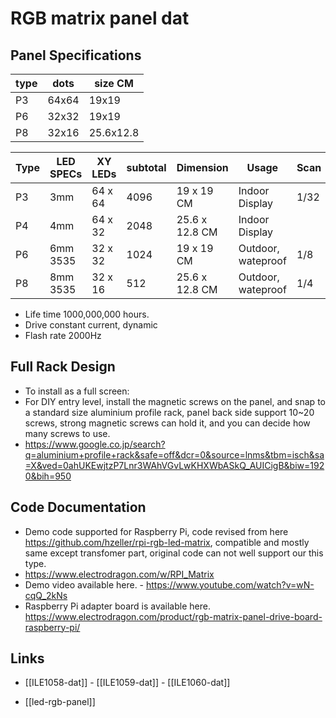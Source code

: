 

# RGB matrix panel dat 

## Panel Specifications 

| type | dots  | size CM   |
| ---- | ----- | --------- |
| P3   | 64x64 | 19x19     |
| P6   | 32x32 | 19x19     |
| P8   | 32x16 | 25.6x12.8 |



| Type | LED SPECs | XY LEDs | subtotal | Dimension      | Usage              | Scan | Power | Status  |
| ---- | --------- | ------- | -------- | -------------- | ------------------ | ---- | ----- | ------- |
| P3   | 3mm       | 64 x 64 | 4096     | 19 x 19 CM     | Indoor Display     | 1/32 | ~20W  | selling |
| P4   | 4mm       | 64 x 32 | 2048     | 25.6 x 12.8 CM | Indoor Display     |      |       | N/A     |
| P6   | 6mm 3535  | 32 x 32 | 1024     | 19 x 19 CM     | Outdoor, wateproof | 1/8  | ~30W  | selling |
| P8   | 8mm 3535  | 32 x 16 | 512      | 25.6 x 12.8 CM | Outdoor, wateproof | 1/4  | ~30W  | selling |


* Life time 1000,000,000 hours.
* Drive constant current, dynamic
* Flash rate 2000Hz


## Full Rack Design 

- To install as a full screen:
- For DIY entry level, install the magnetic screws on the panel, and snap to a standard size aluminium profile rack, panel back side support 10~20 screws, strong magnetic screws can hold it, and you can decide how many screws to use.
- https://www.google.co.jp/search?q=aluminium+profile+rack&safe=off&dcr=0&source=lnms&tbm=isch&sa=X&ved=0ahUKEwjtzP7Lnr3WAhVGvLwKHXWbASkQ_AUICigB&biw=1920&bih=950


## Code Documentation
- Demo code supported for Raspberry Pi, code revised from here https://github.com/hzeller/rpi-rgb-led-matrix, compatible and mostly same except transfomer part, original code can not well support our this type.
- https://www.electrodragon.com/w/RPI_Matrix
- Demo video available here. - https://www.youtube.com/watch?v=wN-cqQ_2kNs
- Raspberry Pi adapter board is available here. https://www.electrodragon.com/product/rgb-matrix-panel-drive-board-raspberry-pi/




## Links 

- [[ILE1058-dat]] - [[ILE1059-dat]] - [[ILE1060-dat]]

- [[led-rgb-panel]]